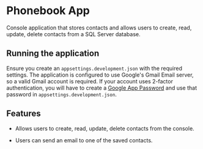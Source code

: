 <!--
{
    "headings": [
        "# Head",
        "## Item",
        "### Detail"
    ]
}
-->


# Phonebook App

Console application that stores contacts and allows users to create,
read, update, delete contacts from a SQL Server database.

## Running the application

Ensure you create an `appsettings.development.json` with the required settings.
The application is configured to use Google's Gmail Email server, so a valid
Gmail account is required. If your account uses 2-factor authentication,
you will have to create a
[Google App Password](https://support.google.com/accounts/answer/185833?hl=en)
and use that password in `appsettings.development.json`.

## Features

- Allows users to create, read, update, delete contacts from the console.

- Users can send an email to one of the saved contacts. 

